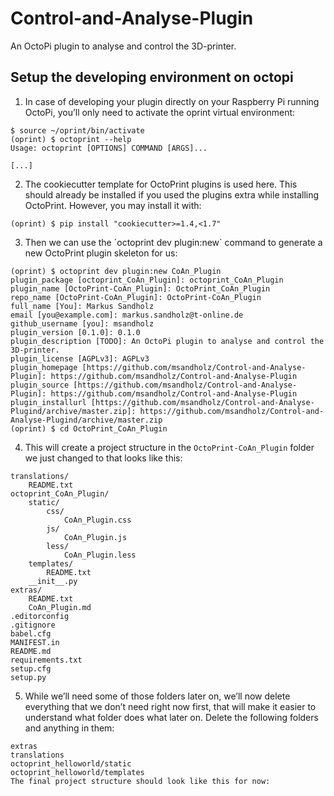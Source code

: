 # Control-and-Analyse-Plugin
An OctoPi plugin to analyse and control the 3D-printer.


## Setup the developing environment on octopi

1. In case of developing your plugin directly on your Raspberry Pi running OctoPi, you’ll only need to activate the oprint virtual environment:
```
$ source ~/oprint/bin/activate
(oprint) $ octoprint --help
Usage: octoprint [OPTIONS] COMMAND [ARGS]...

[...]
```

2. The cookiecutter template for OctoPrint plugins is used here. This should already be installed if you used the plugins extra while installing OctoPrint. However, you may install it with:
```
(oprint) $ pip install "cookiecutter>=1.4,<1.7"
```

3. Then we can use the ´octoprint dev plugin:new´ command to generate a new OctoPrint plugin skeleton for us:
```
(oprint) $ octoprint dev plugin:new CoAn_Plugin
plugin_package [octoprint_CoAn_Plugin]: octoprint_CoAn_Plugin
plugin_name [OctoPrint-CoAn_Plugin]: OctoPrint_CoAn_Plugin
repo_name [OctoPrint-CoAn_Plugin]: OctoPrint-CoAn_Plugin
full_name [You]: Markus Sandholz
email [you@example.com]: markus.sandholz@t-online.de
github_username [you]: msandholz
plugin_version [0.1.0]: 0.1.0
plugin_description [TODO]: An OctoPi plugin to analyse and control the 3D-printer. 
plugin_license [AGPLv3]: AGPLv3
plugin_homepage [https://github.com/msandholz/Control-and-Analyse-Plugin]: https://github.com/msandholz/Control-and-Analyse-Plugin
plugin_source [https://github.com/msandholz/Control-and-Analyse-Plugin]: https://github.com/msandholz/Control-and-Analyse-Plugin
plugin_installurl [https://github.com/msandholz/Control-and-Analyse-Plugind/archive/master.zip]: https://github.com/msandholz/Control-and-Analyse-Plugind/archive/master.zip
(oprint) $ cd OctoPrint_CoAn_Plugin
```

4. This will create a project structure in the `OctoPrint-CoAn_Plugin` folder we just changed to that looks like this:
```
translations/
    README.txt
octoprint_CoAn_Plugin/
    static/
        css/
            CoAn_Plugin.css
        js/
            CoAn_Plugin.js
        less/
            CoAn_Plugin.less
    templates/
        README.txt
    __init__.py
extras/
    README.txt
    CoAn_Plugin.md
.editorconfig
.gitignore
babel.cfg
MANIFEST.in
README.md
requirements.txt
setup.cfg
setup.py
```

5. While we’ll need some of those folders later on, we’ll now delete everything that we don’t need right now first, that will make it easier to understand what folder does what later on. Delete the following folders and anything in them:

```
extras
translations
octoprint_helloworld/static
octoprint_helloworld/templates
The final project structure should look like this for now:
```
